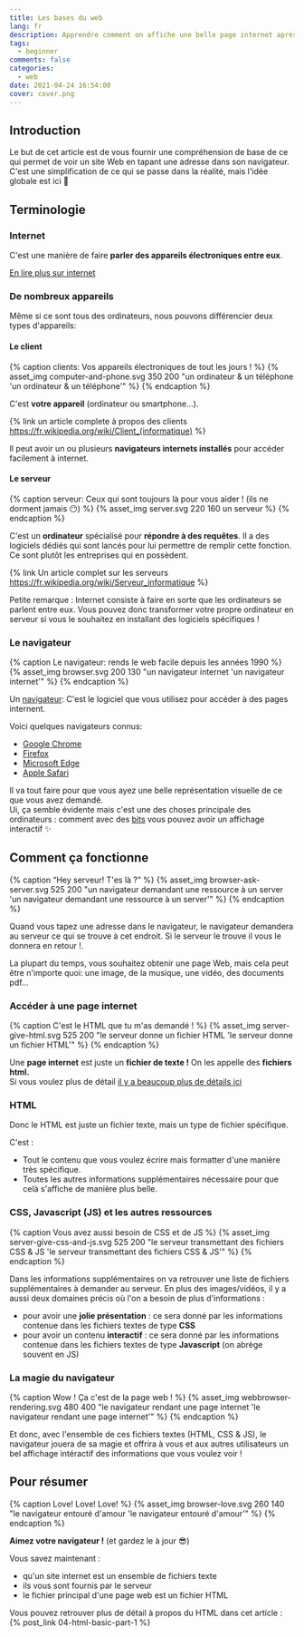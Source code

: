 ```yaml
---
title: Les bases du web
lang: fr
description: Apprendre comment on affiche une belle page internet après avoir tapé une adresse dans son navigateur
tags:
  - beginner
comments: false
categories:
  - web
date: 2021-04-24 16:54:00
cover: cover.png
---
```



## Introduction

Le but de cet article est de vous fournir une compréhension de base de ce qui permet de voir un site Web en tapant une adresse dans son navigateur.  
C'est une simplification de ce qui se passe dans la réalité, mais l'idée globale est ici 🙂 

<!-- more -->

## Terminologie 

### Internet 

C'est une manière de faire __parler des appareils électroniques entre eux__. 

[En lire plus sur internet](https://fr.wikipedia.org/wiki/Internet)

### De nombreux appareils

Même si ce sont tous des ordinateurs, nous pouvons différencier deux types d'appareils:

#### Le client

{% caption clients: Vos appareils électroniques de tout les jours ! %}
{% asset_img computer-and-phone.svg 350 200 "un ordinateur & un téléphone 'un ordinateur & un téléphone'" %} 
{% endcaption %}

C'est __votre appareil__ (ordinateur ou smartphone…). 

[//]: # ( need to suse {% link %} regular link doesn't handle well parenthesis )
{% link un article complete à propos des clients https://fr.wikipedia.org/wiki/Client_(informatique) %}

Il peut avoir un ou plusieurs __navigateurs internets installés__ pour accéder facilement à internet.

#### Le serveur

{% caption serveur: Ceux qui sont toujours là pour vous aider ! (ils ne dorment jamais 😶) %}
{% asset_img server.svg 220 160 un serveur %} 
{% endcaption %}

C'est un __ordinateur__ spécialisé pour __répondre à des requêtes__. 
Il a des logiciels dédiés qui sont lancés pour lui permettre de remplir cette fonction.
Ce sont plutôt les entreprises qui en possèdent.

[//]: # ( need to use {% link %} regular link doesn't handle well parenthesis )
{% link Un article complet sur les serveurs https://fr.wikipedia.org/wiki/Serveur_informatique %}

Petite remarque&nbsp;: Internet consiste à faire en sorte que les ordinateurs se parlent entre eux.
Vous pouvez donc transformer votre propre ordinateur en serveur si vous le souhaitez en installant des logiciels spécifiques !

### Le navigateur

{% caption Le navigateur: rends le web facile depuis les années 1990 %}
{% asset_img browser.svg 200 130 "un navigateur internet 'un navigateur internet'" %} 
{% endcaption %}

Un [navigateur](https://fr.wikipedia.org/wiki/Navigateur_web): C'est le logiciel que vous utilisez pour accéder à des pages internent.  

Voici quelques navigateurs connus:

- [Google Chrome](https://www.google.com/chrome/browser/desktop/index.html)
- [Firefox](https://www.mozilla.org/en-US/firefox/new/)
- [Microsoft Edge](https://www.microsoft.com/en-us/windows/microsoft-edge)
- [Apple Safari](https://support.apple.com/downloads/safari)

Il va tout faire pour que vous ayez une belle représentation visuelle de ce que vous avez demandé.  
Ui, ça semble évidente mais c'est une des choses principale des ordinateurs&nbsp;: comment avec des [bits](https://fr.wikipedia.org/wiki/Bit) vous pouvez avoir un affichage interactif ✨ 

## Comment ça fonctionne

{% caption “Hey serveur! T'es là ?” %}
{% asset_img browser-ask-server.svg 525 200 "un navigateur demandant une ressource à un server 'un navigateur demandant une ressource à un server'" %} 
{% endcaption %}

Quand vous tapez une adresse dans le navigateur, le navigateur demandera au serveur ce qui se trouve à cet endroit. Si le serveur le trouve il vous le donnera en retour !.

La plupart du temps, vous souhaitez obtenir une page Web, mais cela peut être n'importe quoi: une image, de la musique, une vidéo, des documents pdf…

### Accéder à une page internet

{% caption C'est le HTML que tu m'as demandé ! %}
{% asset_img server-give-html.svg 525 200 "le serveur donne un fichier HTML 'le serveur donne un fichier HTML'" %} 
{% endcaption %}

Une __page internet__ est juste un __fichier de texte !__ 
On les appelle des  __fichiers html.__   
Si vous voulez plus de détail [il  y a beaucoup plus de détails ici](https://fr.wikipedia.org/wiki/Hypertext_Markup_Language)

### HTML

Donc le HTML est juste un fichier texte, mais un type de fichier spécifique.

C'est&nbsp;: 

- Tout le contenu que vous voulez écrire mais formatter d'une manière très spécifique. 
- Toutes les autres informations supplémentaires nécessaire pour que celà s'affiche de manière plus belle.

### CSS, Javascript (JS) et les autres ressources 

{% caption Vous avez aussi besoin de CSS et de JS %}
{% asset_img server-give-css-and-js.svg 525 200 "le serveur transmettant des fichiers CSS & JS 'le serveur transmettant des fichiers CSS & JS'" %} 
{% endcaption %}

Dans les informations supplémentaires on va retrouver une liste de fichiers supplémentaires à demander au serveur. 
En plus des images/vidéos, il y a aussi deux domaines précis où l'on a besoin de plus d'informations&nbsp;: 

- pour avoir une __jolie présentation__&nbsp;: ce sera donné par les informations contenue dans les fichiers textes de type  __CSS__
- pour avoir un contenu __interactif__&nbsp;: ce sera donné par les informations contenue dans les fichiers textes de type __Javascript__ (on abrège souvent en JS)

### La magie du navigateur

{% caption Wow ! Ça c'est de la page web !  %}
{% asset_img webbrowser-rendering.svg 480 400 "le navigateur rendant une page internet 'le navigateur rendant une page internet'" %} 
{% endcaption %}

Et donc, avec l'ensemble de ces fichiers textes (HTML, CSS & JS), le navigateur jouera de sa magie et offrira à vous et aux autres utilisateurs un bel affichage intéractif des informations que vous voulez voir ! 

## Pour résumer

{% caption Love! Love! Love! %}
{% asset_img browser-love.svg 260 140 "le navigateur entouré d'amour 'le navigateur entouré d'amour'" %} 
{% endcaption %}

__Aimez votre navigateur !__  (et gardez le à jour 😎)

Vous savez maintenant : 

- qu'un site internet est un ensemble de fichiers texte
- ils vous sont fournis par le serveur
- le fichier principal d'une page web est un fichier HTML

Vous pouvez retrouver plus de détail à propos du HTML dans cet article : {% post_link 04-html-basic-part-1 %} 
